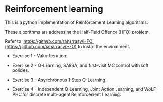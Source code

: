 # Reinforcement learning

This is a python implementation of Reinforcement Learning algorithms.

These algorithms are addressing the Half-Field Offence (HFO) 
problem. 

Refer to [https://github.com/raharrasy/HFO](https://github.com/raharrasy/HFO) to 
install the environment.

* Exercise 1 - Value Iteration.


* Exercise 2 - Q-Learning, SARSA, and first-visit MC control with soft 
policies.


* Exercise 3 - Asynchronous 1-Step Q-Learning.


* Exercise 4 - Independent Q-Learning, Joint Action Learning, and 
WoLF-PHC for discrete multi-agent Reinforcement Learning.

